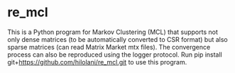 # re_mcl
This is a Python program for Markov Clustering (MCL) that supports not only dense matrices (to be automatically converted to CSR format) but also sparse matrices (can read Matrix Market mtx files). The convergence process can also be reproduced using the logger protocol. Run
pip install git+https://github.com/hilolani/re_mcl.git
to use this program.
